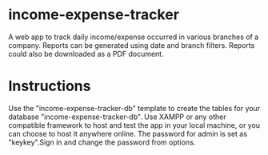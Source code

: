 # income-expense-tracker
A web app to track daily income/expense occurred in various branches of a company. Reports can be generated using date and branch filters. Reports could also be downloaded as a PDF document.

# Instructions
Use the "income-expense-tracker-db" template to create the tables for your database "income-expense-tracker-db".
Use XAMPP or any other compatible framework to host and test the app in your local machine, or you can choose to host it anywhere online.
The password for admin is set as "keykey".Sign in and change the password from options.
